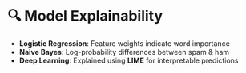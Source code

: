 # 🔍 Model Explainability

- **Logistic Regression**: Feature weights indicate word importance
- **Naive Bayes**: Log-probability differences between spam & ham
- **Deep Learning**: Explained using **LIME** for interpretable predictions